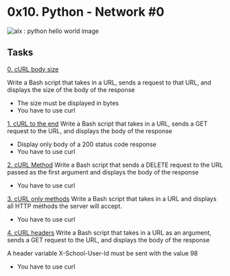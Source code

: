 
# 0x10. Python - Network #0
<img src="https://s3.amazonaws.com/intranet-projects-files/holbertonschool-higher-level_programming+/231/Flyingcircus_2.jpg" alt="alx : python hello world image" />

## Tasks
[0. cURL body size](https://github.com/alban-okoby/alx-higher_level_programming/0x10-python-network_0/0-body_size.sh)

Write a Bash script that takes in a URL, sends a request to that URL, and displays the size of the body of the response

- The size must be displayed in bytes
- You have to use curl

[1. cURL to the end](https://github.com/alban-okoby/alx-higher_level_programming/0x10-python-network_0/1-body.sh)
Write a Bash script that takes in a URL, sends a GET request to the URL, and displays the body of the response

- Display only body of a 200 status code response
- You have to use curl

[2. cURL Method](https://github.com/alban-okoby/alx-higher_level_programming/0x10-python-network_0/2-delete.sh)
Write a Bash script that sends a DELETE request to the URL passed as the first argument and displays the body of the response

- You have to use curl

[3. cURL only methods](https://github.com/alban-okoby/alx-higher_level_programming/0x10-python-network_0/3-methods.sh)
Write a Bash script that takes in a URL and displays all HTTP methods the server will accept.

- You have to use curl

[4. cURL headers](https://github.com/alban-okoby/alx-higher_level_programming/0x10-python-network_0/4-header.sh)
Write a Bash script that takes in a URL as an argument, sends a GET request to the URL, and displays the body of the response

A header variable X-School-User-Id must be sent with the value 98
- You have to use curl

